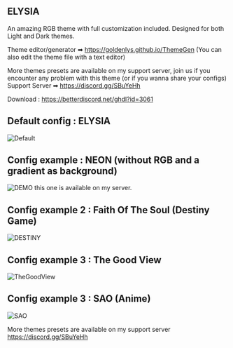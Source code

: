 ## ELYSIA
An amazing RGB theme with full customization included. Designed for both Light and Dark themes. 

Theme editor/generator ➡ https://goldenlys.github.io/ThemeGen (You can also edit the theme file with a text editor)

More themes presets are available on my support server, join us if you encounter any problem with this theme (or if you wanna share your configs) 
Support Server ➡ https://discord.gg/SBuYeHh 

Download : https://betterdiscord.net/ghdl?id=3061

## Default config : ELYSIA
![Default](https://cdn.discordapp.com/attachments/476154188494143498/725147058939625523/unknown.png)

## Config example : NEON (without RGB and a gradient as background)
![DEMO](https://cdn.discordapp.com/attachments/698171927839244329/705812426586718218/unknown.png)
this one is available on my server.

## Config example 2 : Faith Of The Soul (Destiny Game)
![DESTINY](https://cdn.discordapp.com/attachments/706161723123695647/725142362669449297/unknown.png)

## Config example 3 : The Good View
![TheGoodView](https://cdn.discordapp.com/attachments/706161723123695647/706336795108835378/unknown.png)

## Config example 3 : SAO (Anime)
![SAO](https://cdn.discordapp.com/attachments/706161723123695647/706162384191881246/unknown.png)

More themes presets are available on my support server https://discord.gg/SBuYeHh
